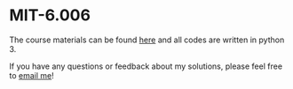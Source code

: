 # MIT-6.006

The course materials can be found [here](https://ocw.mit.edu/courses/electrical-engineering-and-computer-science/6-006-introduction-to-algorithms-fall-2011/) and all codes are written in python 3.

If you have any questions or feedback about my solutions, please feel free to [email me](mailto:jordynbariyoung@gmail.com)!

